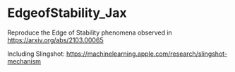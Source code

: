 # EdgeofStability_Jax
 Reproduce the Edge of Stability phenomena observed in https://arxiv.org/abs/2103.00065
 
 Including Slingshot: https://machinelearning.apple.com/research/slingshot-mechanism
